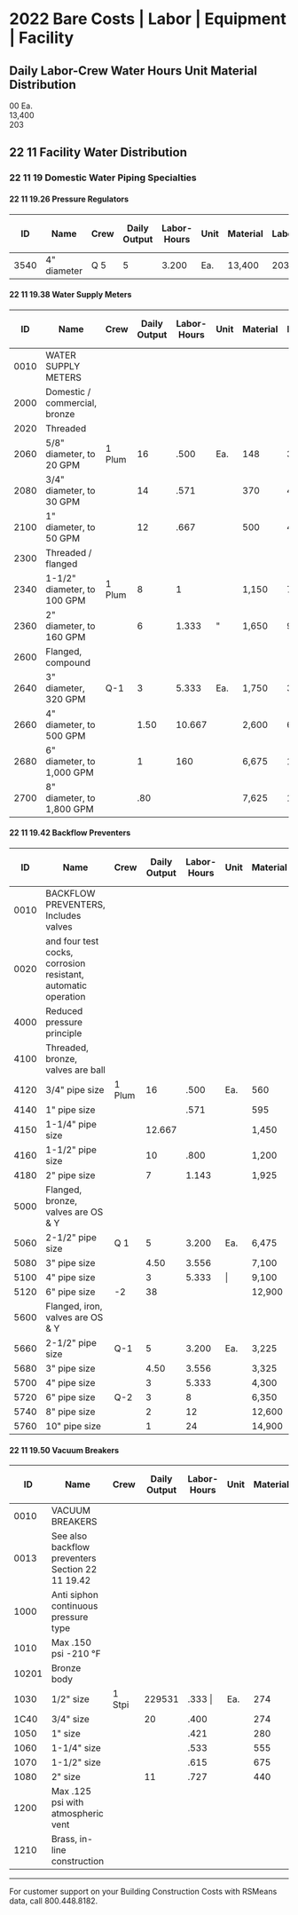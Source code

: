 # 2022 Bare Costs | Labor | Equipment | Facility

## Daily Labor-Crew Water Hours Unit Material Distribution

00 Ea.  
13,400  
203  

## 22 11 Facility Water Distribution

### 22 11 19 Domestic Water Piping Specialties

#### 22 11 19.26 Pressure Regulators

| ID   | Name                | Crew | Daily Output | Labor-Hours | Unit | Material | Labor | Equipment | Total   | Total Incl O&P |
|------|---------------------|------|-------------|-------------|------|----------|-------|-----------|---------|----------------|
| 3540 | 4" diameter         | Q 5  | 5           | 3.200       | Ea.  | 13,400   | 203   |           | 13,603  | 15,000         |

#### 22 11 19.38 Water Supply Meters

| ID   | Name                                 | Crew  | Daily Output | Labor-Hours | Unit | Material | Labor | Equipment | Total    | Total Incl O&P |
|------|--------------------------------------|-------|--------------|-------------|------|----------|-------|-----------|----------|----------------|
| 0010 | WATER SUPPLY METERS                  |       |              |             |      |          |       |           |          |                |
| 2000 | Domestic / commercial, bronze        |       |              |             |      |          |       |           |          |                |
| 2020 | Threaded                             |       |              |             |      |          |       |           |          |                |
| 2060 | 5/8" diameter, to 20 GPM             | 1 Plum| 16           | .500        | Ea.  | 148      | 35    |           | 183      | 215            |
| 2080 | 3/4" diameter, to 30 GPM             |       | 14           | .571        |      | 370      | 40    |           | 410      | 465            |
| 2100 | 1" diameter, to 50 GPM               |       | 12           | .667        |      | 500      | 46.50 |           | 546.50   | 620            |
| 2300 | Threaded / flanged                   |       |              |             |      |          |       |           |          |                |
| 2340 | 1-1/2" diameter, to 100 GPM          | 1 Plum| 8            | 1           |      | 1,150    | 709   |           | 1,220    | 1,350          |
| 2360 | 2" diameter, to 160 GPM              |       | 6            | 1.333       | "    | 1,650    | 93    |           | 1,743    | 1,975-         |
| 2600 | Flanged, compound                    |       |              |             |      |          |       |           |          |                |
| 2640 | 3" diameter, 320 GPM                 | Q-1   | 3            | 5.333       | Ea.  | 1,750    | 335   |           | 2,085    | 2,425          |
| 2660 | 4" diameter, to 500 GPM              |       | 1.50         | 10.667      |      | 2,600    | 670   |           | 3,270    | 3,875          |
| 2680 | 6" diameter, to 1,000 GPM            |       | 1            | 160         |      | 6,675    | 1,000 |           | 7,675    | 8,825          |
| 2700 | 8" diameter, to 1,800 GPM            |       | .80          |             |      | 7,625    | 1,250 |           | 8,875    | 10,300         |

#### 22 11 19.42 Backflow Preventers

| ID   | Name                                 | Crew  | Daily Output | Labor-Hours | Unit | Material | Labor | Equipment | Total    | Total Incl O&P |
|------|--------------------------------------|-------|--------------|-------------|------|----------|-------|-----------|----------|----------------|
| 0010 | BACKFLOW PREVENTERS, Includes valves |       |              |             |      |          |       |           |          |                |
| 0020 | and four test cocks, corrosion resistant, automatic operation | | | | | | | | | |
| 4000 | Reduced pressure principle           |       |              |             |      |          |       |           |          |                |
| 4100 | Threaded, bronze, valves are ball    |       |              |             |      |          |       |           |          |                |
| 4120 | 3/4" pipe size                       | 1 Plum| 16           | .500        | Ea.  | 560      | 3548  |           | 595      | 665            |
| 4140 | 1" pipe size                         |       |              | .571        |      | 595      | 40    |           | 635      | 715            |
| 4150 | 1-1/4" pipe size                     |       | 12.667       |             |      | 1,450    | 46.50 |           | 1,496.50 | 1,675          |
| 4160 | 1-1/2" pipe size                     |       | 10           | .800        |      | 1,200    | 56    |           | 1,256    | 1,400          |
| 4180 | 2" pipe size                         |       | 7            | 1.143       |      | 1,925    | 80    |           | 2,005    | 2,225          |
| 5000 | Flanged, bronze, valves are OS & Y   |       |              |             |      |          |       |           |          |                |
| 5060 | 2-1/2" pipe size                     | Q 1   | 5            | 3.200       | Ea.  | 6,475    | 201   |           | 6,676    | 7,425          |
| 5080 | 3" pipe size                         |       | 4.50         | 3.556       |      | 7,100    | 223   |           | 7,323    | 8,150          |
| 5100 | 4" pipe size                         |       | 3            | 5.333       | \|   | 9,100    | 335   | \|        | 9,435    | 10,500         |
| 5120 | 6" pipe size                         | -2    | 38           |             |      | 12,900   | 520   | \|        | 13,420   | 14,900         |
| 5600 | Flanged, iron, valves are OS & Y     |       |              |             |      |          |       |           |          |                |
| 5660 | 2-1/2" pipe size                     | Q-1   | 5            | 3.200       | Ea.  | 3,225    | 201   |           | 3,426    | 3,850          |
| 5680 | 3" pipe size                         |       | 4.50         | 3.556       |      | 3,325    | 223   |           | 3,548    | 3,975          |
| 5700 | 4" pipe size                         |       | 3            | 5.333       |      | 4,300    | 335   |           | 4,635    | 5,225          |
| 5720 | 6" pipe size                         | Q-2   | 3            | 8           |      | 6,350    | 520   |           | 6,870    | 7,775          |
| 5740 | 8" pipe size                         |       | 2            | 12          |      | 12,600   | 780   |           | 13,380   | 15,000         |
| 5760 | 10" pipe size                        |       | 1            | 24          |      | 14,900   | 1,575 |           | 16,475   | 18,600         |

#### 22 11 19.50 Vacuum Breakers

| ID   | Name                                 | Crew   | Daily Output | Labor-Hours | Unit | Material | Labor | Equipment | Total    | Total Incl O&P |
|------|--------------------------------------|--------|--------------|-------------|------|----------|-------|-----------|----------|----------------|
| 0010 | VACUUM BREAKERS                      |        |              |             |      |          |       |           |          |                |
| 0013 | See also backflow preventers Section 22 11 19.42 | | | | | | | | | |
| 1000 | Anti siphon continuous pressure type |        |              |             |      |          |       |           |          |                |
| 1010 | Max .150 psi -210 °F                 |        |              |             |      |          |       |           |          |                |
| 10201| Bronze body                          |        |              |             |      |          |       |           |          |                |
| 1030 | 1/2" size                            | 1 Stpi | 229531       | .333 \|     | Ea.  | 274      | 23.50 |           | 297.50   | 335            |
| 1C40 | 3/4" size                            |        | 20           | .400        |      | 274      | 28    |           | 302      | 340            |
| 1050 | 1" size                              |        |              | .421        |      | 280      | 29.50 |           | 309.50   | 355            |
| 1060 | 1-1/4" size                          |        |              | .533        |      | 555      | 37.50 |           | 592.50   | 670            |
| 1070 | 1-1/2" size                          |        |              | .615        |      | 675      | 43.50 |           | 718.50   | 805            |
| 1080 | 2" size                              |        | 11           | .727        |      | 440      | 51    |           | 491      | 555            |
| 1200 | Max .125 psi with atmospheric vent   |        |              |             |      |          |       |           |          |                |
| 1210 | Brass, in-line construction          |        |              |             |      |          |       |           |          |                |

---

For customer support on your Building Construction Costs with RSMeans data, call 800.448.8182.
